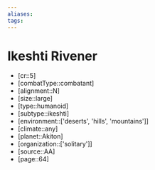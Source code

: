 ```yaml
---
aliases: 
tags: 
---
```


# Ikeshti Rivener

- [cr::5]
- [combatType::combatant]
- [alignment::N]
- [size::large]
- [type::humanoid]
- [subtype::ikeshti]
- [environment::['deserts', 'hills', 'mountains']]
- [climate::any]
- [planet::Akiton]
- [organization::['solitary']]
- [source::AA]
- [page::64]
